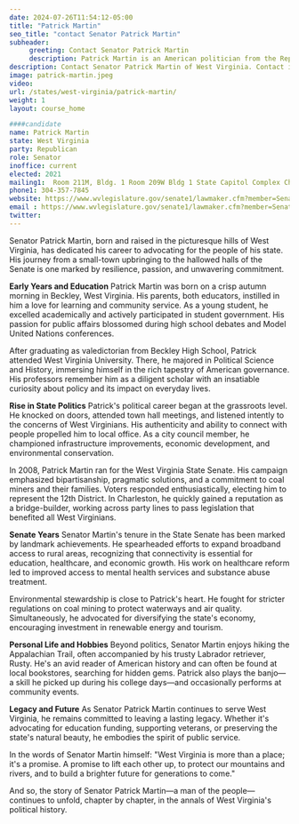 ```yaml
---
date: 2024-07-26T11:54:12-05:00
title: "Patrick Martin"
seo_title: "contact Senator Patrick Martin"
subheader:
     greeting: Contact Senator Patrick Martin
     description: Patrick Martin is an American politician from the Republican Party. He serves as a member of the West Virginia State Senate, representing District 12, and assumed office on December 1, 2020.
description: Contact Senator Patrick Martin of West Virginia. Contact information for Patrick Martin includes email address, phone number, and mailing address.
image: patrick-martin.jpeg
video:
url: /states/west-virginia/patrick-martin/
weight: 1
layout: course_home

####candidate
name: Patrick Martin
state: West Virginia
party: Republican
role: Senator
inoffice: current
elected: 2021
mailing1:  Room 211M, Bldg. 1 Room 209W Bldg 1 State Capitol Complex Charleston, WV 25305
phone1: 304-357-7845
website: https://www.wvlegislature.gov/senate1/lawmaker.cfm?member=Senator%20Martin/
email : https://www.wvlegislature.gov/senate1/lawmaker.cfm?member=Senator%20Martin/
twitter:
---
```

Senator Patrick Martin, born and raised in the picturesque hills of West Virginia, has dedicated his career to advocating for the people of his state. His journey from a small-town upbringing to the hallowed halls of the Senate is one marked by resilience, passion, and unwavering commitment.

**Early Years and Education**
Patrick Martin was born on a crisp autumn morning in Beckley, West Virginia. His parents, both educators, instilled in him a love for learning and community service. As a young student, he excelled academically and actively participated in student government. His passion for public affairs blossomed during high school debates and Model United Nations conferences.

After graduating as valedictorian from Beckley High School, Patrick attended West Virginia University. There, he majored in Political Science and History, immersing himself in the rich tapestry of American governance. His professors remember him as a diligent scholar with an insatiable curiosity about policy and its impact on everyday lives.

**Rise in State Politics**
Patrick's political career began at the grassroots level. He knocked on doors, attended town hall meetings, and listened intently to the concerns of West Virginians. His authenticity and ability to connect with people propelled him to local office. As a city council member, he championed infrastructure improvements, economic development, and environmental conservation.

In 2008, Patrick Martin ran for the West Virginia State Senate. His campaign emphasized bipartisanship, pragmatic solutions, and a commitment to coal miners and their families. Voters responded enthusiastically, electing him to represent the 12th District. In Charleston, he quickly gained a reputation as a bridge-builder, working across party lines to pass legislation that benefited all West Virginians.

**Senate Years**
Senator Martin's tenure in the State Senate has been marked by landmark achievements. He spearheaded efforts to expand broadband access to rural areas, recognizing that connectivity is essential for education, healthcare, and economic growth. His work on healthcare reform led to improved access to mental health services and substance abuse treatment.

Environmental stewardship is close to Patrick's heart. He fought for stricter regulations on coal mining to protect waterways and air quality. Simultaneously, he advocated for diversifying the state's economy, encouraging investment in renewable energy and tourism.

**Personal Life and Hobbies**
Beyond politics, Senator Martin enjoys hiking the Appalachian Trail, often accompanied by his trusty Labrador retriever, Rusty. He's an avid reader of American history and can often be found at local bookstores, searching for hidden gems. Patrick also plays the banjo—a skill he picked up during his college days—and occasionally performs at community events.

**Legacy and Future**
As Senator Patrick Martin continues to serve West Virginia, he remains committed to leaving a lasting legacy. Whether it's advocating for education funding, supporting veterans, or preserving the state's natural beauty, he embodies the spirit of public service.

In the words of Senator Martin himself: "West Virginia is more than a place; it's a promise. A promise to lift each other up, to protect our mountains and rivers, and to build a brighter future for generations to come."

And so, the story of Senator Patrick Martin—a man of the people—continues to unfold, chapter by chapter, in the annals of West Virginia's political history.
